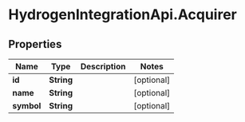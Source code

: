 # HydrogenIntegrationApi.Acquirer

## Properties
Name | Type | Description | Notes
------------ | ------------- | ------------- | -------------
**id** | **String** |  | [optional] 
**name** | **String** |  | [optional] 
**symbol** | **String** |  | [optional] 



